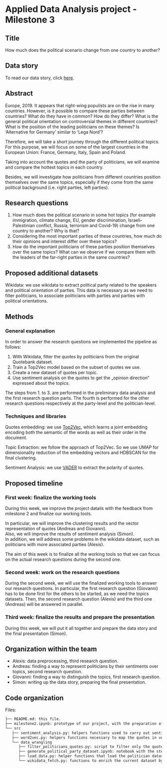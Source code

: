 # Applied Data Analysis project - Milestone 3

## Title
How much does the political scenario change from one country to another?



## Data story
To read our data story, click <a href='https://simon01239.github.io/ada/'>here</a>.



## Abstract
Europe, 2019. It appears that right-wing populists are on the rise in many countries. However, is it possible to compare these parties between countries? What do they have in common? How do they differ? What is the general political orientation on controversial themes in different countries? What is the position of the leading politicians on these themes? Is ‘Alternative for Germany’ similar to ‘Lega Nord’? 

Therefore, we will take a short journey through the different political topics. For this purpose, we will focus on some of the largest countries in the European Union: France, Germany, Italy, Spain and Poland.

Taking into account the quotes and the party of politicians, we will examine and compare the hottest topics in each country.

Besides, we will investigate how politicians from different countries position themselves over the same topics, especially if they come from the same political background (i.e. right parties, left parties).



## Research questions 
1. How much does the political scenario in some hot topics (for example immigration, climate change, EU, gender discrimination, Israeli-Palestinian conflict, Russia, terrorism and Covid-19) change from one country to another? Why is that?
2. Considering the most important parties of these countries, how much do their opinions and interest differ over these topics?
3. How do the important politicians of these parties position themselves over the same topics? What can we observe if we compare them with the leaders of the far-right parties in the same countries?

## Proposed additional datasets
Wikidata: we use wikidata to extract political party related to the speakers and political orientation of parties. This data is necessary as we need to filter politicians, to associate politicians with parties and parties with political orientations. 



## Methods 

### General explanation

In order to answer the research questions we implemented the pipeline as follows:

1. With Wikidata, filter the quotes by politicians from the original Quotebank dataset.
2. Train a Top2Vec model based on the subset of quotes we use.
3. Create a new dataset of quotes per topic. 
4. Use sentiment analysis on the quotes to get the „opinion direction“ expressed about the topics.

The steps from 1. to 3. are performed in the preliminary data analysis and the first research question parts.
The fourth is performed for the other research questions respectively at the party-level and the politician-level.

### Techniques and libraries

Quotes embedding: we use <a href=''>Top2Vec</a>, which learns a joint embedding encoding both the semantic of the words as well as their order in the document. 

Topic Extraction: we follow the approach of Top2Vec. So we use UMAP for dimensionality reduction of the embedding vectors and HDBSCAN for the final clustering.

Sentiment Analysis: we use <a href='https://github.com/cjhutto/vaderSentiment'>VADER</a> to extract the polarity of quotes.



## Proposed timeline

### First week: finalize the working tools
During this week, we improve the project datails with the feedback from milestone 2 and finalize our working tools.

In particular, we will improve the clustering results and the vector representation of quotes (Andreas and Giovanni).<br>
Also, we will improve the results of sentiment analysis (Simon).<br>
In addition, we will address some problems in the wikidata dataset, such as politicians with more associated parties (Alexis).

The aim of this week is to finalize all the working tools so that we can focus on the actual research questions during the second one.

### Second week: work on the research questions
During the second week, we will use the finalized working tools to answer our research questions.
In particular, the first research question (Giovanni) has to be done first for the others to be started, as we need the topics datasets.
Then, the second research question (Alexis) and the third one (Andreas) will be answered in parallel.

### Third week: finalize the results and prepare the presentation
During this week, we will put it all together and prepare the data story and the final presentation (Simon).

## Organization within the team

- Alexis: data preprocessing, third research question.
- Andreas: finding a way to represent politicians by their sentiments over topics, second research question.
- Giovanni: finding a way to distinguish the topics, first research question.
- Simon: writing up the data story, preparing the final presentation.

## Code organization 
Files:
```markdown
├── README.md: this file.
├── milestone2.ipynb: prototype of our project, with the preparation of the politicians dataset, the clustering and the sentiment analysis.
└── src
   ├── sentiment_analysis.py: helpers functions used to carry out sentiment anaylsis.
   ├── word2vec.py: helpers functions necessary to map the quotes in vector representation.
   └── data_wrangling
      ├── filter_politicians_quotes.py: script to filter only the quotes from the politicians.
      ├── generate_political_party_dataset.ipynb: notebook with the steps to generate the political party dataset.
      ├── load_data.py: helper functions that load the politician dataset given some filters.
      └── wikidata_fetch.py: functions to enrich the current dataset by pullin extra information about the speakers from the wikidata.
```
